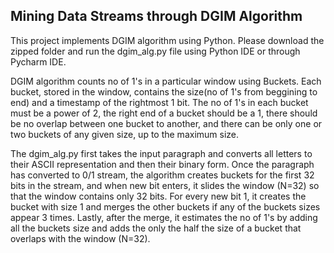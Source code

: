 <h2>Mining Data Streams through DGIM Algorithm</h2>

This project implements DGIM algorithm using Python. Please download the zipped folder 
and run the dgim_alg.py file using Python IDE or through Pycharm IDE. 

DGIM algorithm counts no of 1's in a particular window using Buckets. Each bucket,
stored in the window, contains the size(no of 1's from beggining to end) and a timestamp
of the rightmost 1 bit. The no of 1's in each bucket must be a power of 2, the right end of a 
bucket should be a 1, there should be no overlap between one bucket to another, and there can be 
only one or two buckets of any given size, up to the maximum size. 

The dgim_alg.py first takes the input paragraph and converts all letters to their ASCII representation 
and then their binary form. Once the paragraph has converted to 0/1 stream, the algorithm creates buckets 
for the first 32 bits in the stream, and when new bit enters, it slides the window (N=32) so that the 
window contains only 32 bits. For every new bit 1, it creates the bucket with size 1 and merges the other buckets
if any of the buckets sizes appear 3 times. Lastly, after the merge, it estimates the no of 1's by adding all the 
buckets size and adds the only the half the size of a bucket that overlaps with the window (N=32). 
